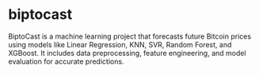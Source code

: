 # biptocast
BiptoCast is a machine learning project that forecasts future Bitcoin prices using models like Linear Regression, KNN, SVR, Random Forest, and XGBoost. It includes data preprocessing, feature engineering, and model evaluation for accurate predictions.

